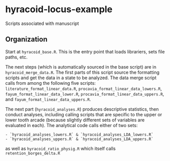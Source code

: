 # hyracoid-locus-example
 Scripts associated with manuscript
 
 ## Organization

Start at `hyracoid_base.R`. This is the entry point that loads librariers, sets file paths, etc.

The next steps (which is automatically sourced in the base script) are in `hyracoid_merge_data.R`. The first parts of this script source the formatting scripts and get the data in a state to be analyzed. The data merge script calls from among the following five scripts:  `literature_format_linear_data.R`, `procavia_format_linear_data_lowers.R`, `fayum_format_linear_data_lower.R`, `procavia_format_linear_data_uppers.R`, and `fayum_format_linear_data_uppers.R`.

The next part (`hyracoid_analyses.R`) produces descriptive statistics, then conduct analyses, including calling scripts that are specific to the upper or lower tooth arcade (because slightly different sets of variables are evaluated in each). The analytical code calls either of two sets: 

	- `hyracoid_analyses_lowers.R` & `hyracoid_analyses_LDA_lowers.R`
	- `hyracoid_analyses_uppers.R` & `hyracoid_analyses_LDA_uppers.R` 

as well as `hyracoid_ratio_physig.R` which itself calls `retention_borges_delta.R`
